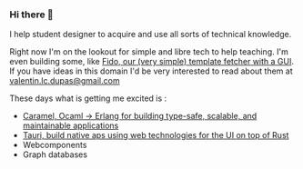 ### Hi there 👋
I help student designer to acquire and use all sorts of technical knowledge.

Right now I'm on the lookout for simple and libre tech to help teaching. I'm even building some, like [Fido, our (very simple) template fetcher with a GUI](https://github.com/AtelierNum/fido). If you have ideas in this domain I'd be very interested to read about them at valentin.lc.dupas@gmail.com

These days what is getting me excited is :
- [Caramel, Ocaml -> Erlang for building type-safe, scalable, and maintainable applications](https://caramel.run/)
- [Tauri, build native aps using web technologies for the UI on top of Rust](https://tauri.studio/en/)
- Webcomponents
- Graph databases

<!--
**zhakk-harn/zhakk-harn** is a ✨ _special_ ✨ repository because its `README.md` (this file) appears on your GitHub profile.

Here are some ideas to get you started:

- 🔭 I’m currently working on ...
- 🌱 I’m currently learning ...
- 👯 I’m looking to collaborate on ...
- 🤔 I’m looking for help with ...
- 💬 Ask me about ...
- 📫 How to reach me: ...
- 😄 Pronouns: ...
- ⚡ Fun fact: ...
-->
